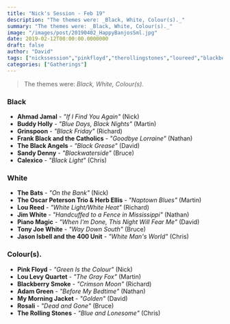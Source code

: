 ```yaml
---
title: "Nick's Session - Feb 19"
description: "The themes were: _Black, White, Colour(s)._"
summary: "The themes were: _Black, White, Colour(s)._"
image: "/images/post/20190402_HappyBanjosSml.jpg"
date: 2019-02-12T00:00:00.0000000
draft: false
author: "David"
tags: ["nickssession","pinkfloyd","therollingstones","loureed","blackberrysmoke","tonyjoewhite","calexico","jimwhite","theblackangels","mymorningjacket","thebats","grinspoon","sandydenny","pianomagic","rosali","adamgreen","ahmadjamal","buddyholly","loulevyquartet","jasonisbellandthe400unit","frankblackandthecatholics","theoscarpetersontrioandherbellis"]
categories: ["Gatherings"]
---
```

> The themes were: _Black, White, Colour(s)._
### Black
- **Ahmad Jamal** - _"If I Find You Again"_ (Nick)
- **Buddy Holly** - _"Blue Days, Black Nights"_ (Martin)
- **Grinspoon** - _"Black Friday"_ (Richard)
- **Frank Black and the Catholics** - _"Goodbye Lorraine"_ (Nathan)
- **The Black Angels** - _"Black Grease"_ (David)
- **Sandy Denny** - _"Blackwaterside"_ (Bruce)
- **Calexico** - _"Black Light"_ (Chris)
### White
- **The Bats** - _"On the Bank"_ (Nick)
- **The Oscar Peterson Trio & Herb Ellis** - _"Naptown Blues"_ (Martin)
- **Lou Reed** - _"White Light/White Heat"_ (Richard)
- **Jim White** - _"Handcuffed to a Fence in Mississippi"_ (Nathan)
- **Piano Magic** - _"When I'm Done, This Night Will Fear Me"_ (David)
- **Tony Joe White** - _"Way Down South"_ (Bruce)
- **Jason Isbell and the 400 Unit** - _"White Man's World"_ (Chris)
### Colour(s).
- **Pink Floyd** - _"Green Is the Colour"_ (Nick)
- **Lou Levy Quartet** - _"The Gray Fox"_ (Martin)
- **Blackberry Smoke** - _"Crimson Moon"_ (Richard)
- **Adam Green** - _"Before My Bedtime"_ (Nathan)
- **My Morning Jacket** - _"Golden"_ (David)
- **Rosali** - _"Dead and Gone"_ (Bruce)
- **The Rolling Stones** - _"Blue and Lonesome"_ (Chris)
